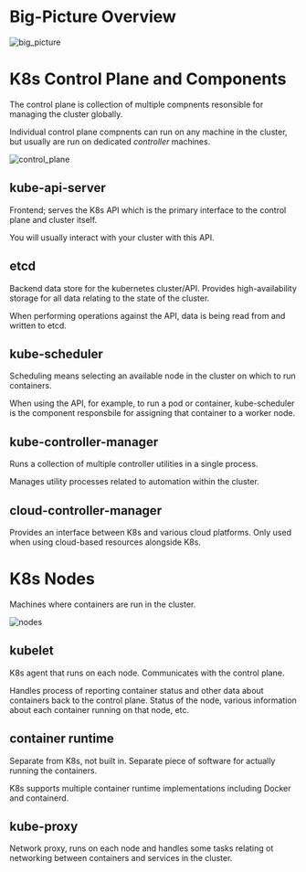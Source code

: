 # Big-Picture Overview

![big_picture](./assets/big_picture.png)

# K8s Control Plane and Components

The control plane is collection of multiple compnents resonsible for managing the cluster globally.

Individual control plane compnents can run on any machine in the cluster, but usually are run on dedicated *controller* machines.

![control_plane](./assets/control_plane.png)

## kube-api-server

Frontend; serves the K8s API which is the primary interface to the control plane and cluster itself.

You will usually interact with your cluster with this API.

## etcd

Backend data store for the kubernetes cluster/API. Provides high-availability storage for all data relating to the state of the cluster.

When performing operations against the API, data is being read from and written to etcd.

## kube-scheduler

Scheduling means selecting an available node in the cluster on which to run containers.

When using the API, for example, to run a pod or container, kube-scheduler is the component responsbile for assigning that container to a worker node.

## kube-controller-manager

Runs a collection of multiple controller utilities in a single process.

Manages utility processes related to automation within the cluster.

## cloud-controller-manager

Provides an interface between K8s and various cloud platforms. Only used when using cloud-based resources alongside K8s.

# K8s Nodes

Machines where containers are run in the cluster.

![nodes](./assets/nodes.png)

## kubelet

K8s agent that runs on each node. Communicates with the control plane.

Handles process of reporting container status and other data about containers back to the control plane. Status of the node, various information about each container running on that node, etc.

## container runtime

Separate from K8s, not built in. Separate piece of software for actually running the containers.

K8s supports multiple container runtime implementations including Docker and containerd.

## kube-proxy

Network proxy, runs on each node and handles some tasks relating ot networking between containers and services in the cluster.







